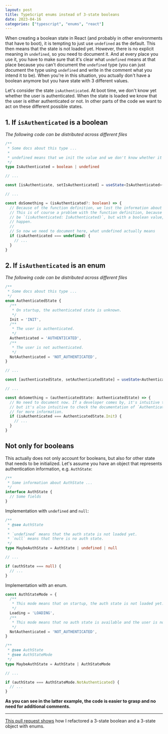```yaml
---
layout: post
title: TypeScript enums instead of 3-state booleans
date: 2023-04-16
categories: ["typescript", "enums", "react"]
---
```


When creating a boolean state in React (and probably in other environments that have to boot), it is tempting to just use `undefined` as the default. This then means that the state is not loaded yet. However, there is no explicit meaning in `undefined`, so you need to document it. And at every place you use it, you have to make sure that it's clear what `undefined` means at that place because you can't document the `undefined` type (you can just document the type using `undefined` and write in the comment what you intend it to be). When you're in this situation, you actually don't have a boolean anymore but you have state with 3 different values.

Let's consider the state `isAuthenticated`. At boot time, we don't know yet whether the user is authenticated. When the state is loaded we know that the user is either authenticated or not. In other parts of the code we want to act on these different possible states.

## 1. If `isAuthenticated` is a boolean

*The following code can be distributed across different files*

```typescript
/**
 * Some docs about this type ...
 *
 * undefined means that we init the value and we don't know whether it's true or false yet.
 */
type IsAuthenticated = boolean | undefined

// ...

const [isAuthenticate, setIsAuthenticated] = useState<IsAuthenticated>(undefined)

// ...

const doSomething = (isAuthenticated?: boolean) => {
  // Because of the function definition, we lost the information about what undefined means.
  // This is of course a problem with the function definition, because it should actually
  // be `(isAuthenticated: IsAuthenticated)`, but with a boolean value, this might easily
  // happen.
  //
  // So now we need to document here, what undefined actually means
  if (isAuthenticated === undefined) {
    // ...
  }
}
```

## 2. If `isAuthenticated` is an enum

*The following code can be distributed across different files*

```typescript
/**
 * Some docs about this type ...
 */
enum AuthenticatedState {
  /**
   * On startup, the authenticated state is unknown.
   */
  Init = 'INIT',
  /**
   * The user is authenticated.
   */
  Authenticated = 'AUTHENTICATED',
  /**
   * The user is not authenticated.
   */
  NotAuthenticated = 'NOT_AUTHENTICATED',
}

// ...

const [authenticatedState, setAuthenticatedState] = useState<AuthenticatedState>(AuthenticatedState.Init)

// ...

const doSomething = (authenticatedState: AuthenticatedState) => {
  // No need to document now. If a developer comes by, it's intuitive to understand
  // but it's also intuitive to check the documentation of `AuthenticatedState.Init`
  // for more information.
  if (isAuthenticated === AuthenticatedState.Init) {
    // ...
  }
}
```

## Not only for booleans

This actually does not only account for booleans, but also for other state that needs to be initialized. Let's assume you have an object that represents authentication information, e.g. `AuthState`:

```typescript
/**
 * Some information about AuthState ...
 */
interface AuthState {
  // Some fields
}
```

Implementation with `undefined` and `null`:

```typescript
/**
 * @see AuthState
 *
 * `undefined` means that the auth state is not loaded yet.
 * `null` means that there is no auth state.
 */
type MaybeAuthState = AuthState | undefined | null

// ...

if (authState === null) {
  // ...
}
```

Implementation with an enum.

```typescript
const AuthStateMode = {
  /**
   * This mode means that on startup, the auth state is not loaded yet.
   */
  Loading = 'LOADING',
  /**
   * This mode means that no auth state is available and the user is not authenticated.
   */
  NotAuthenticated = 'NOT_AUTHENTICATED',
}

/**
 * @see AuthState
 * @see AuthStateMode
 */
type MaybeAuthState = AuthState | AuthStateMode

// ...

if (authState === AuthStateMode.NotAuthenticated) {
  // ...
}
```

**As you can see in the latter example, the code is easier to grasp and no need for additional comments.**

---

[This pull request shows](https://github.com/peterfication/peak-tracker-app/pull/33/files) how I refactored a 3-state boolean and a 3-state object with enums.
